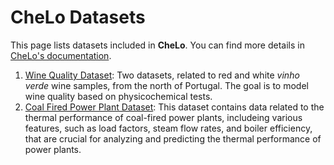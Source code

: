 # CheLo Datasets
This page lists datasets included in **CheLo**.
You can find more details in [CheLo's documentation](TODO).

1. [Wine Quality Dataset](https://archive.ics.uci.edu/dataset/186/wine+quality): Two datasets, related to red and white *vinho verde* wine samples, from the north of Portugal. The goal is to model wine quality based on physicochemical tests. 
2. [Coal Fired Power Plant Dataset](https://www.kaggle.com/datasets/ainalirham/coal-fired-power-plant-thermal-performance-dataset): This dataset contains data related to the thermal performance of coal-fired power plants,  includeing various features, such as load factors, steam flow rates, and boiler efficiency, that are crucial for analyzing and predicting the thermal performance of power plants.

